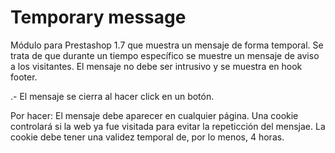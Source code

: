 # Temporary message
Módulo para Prestashop 1.7 que muestra un mensaje de forma temporal.
Se trata de que durante un tiempo específico se muestre un mensaje de aviso a los visitantes.
El mensaje no debe ser intrusivo y se muestra en hook footer.

.- El mensaje se cierra al hacer click en un botón.

Por hacer:
El mensaje debe aparecer en cualquier página.
Una cookie controlará si la web ya fue visitada para evitar la repeticción del mensjae.
La cookie debe tener una validez temporal de, por lo menos, 4 horas.
